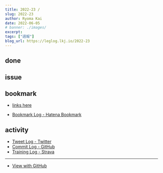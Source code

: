 ```yaml
---
title: 2022-23 / 
slug: 2022-23
author: Ryoma Kai
date: 2022-06-05
# banner: ./images/
excerpt: 
tags: ["週報"]
blog_url: https://leglog.lkj.io/2022-23
---
```


<!--greeting here-->

## done

### 

## issue

### 

## bookmark

- [links here]()


- [Bookmark Log - Hatena Bookmark](https://b.hatena.ne.jp/Ryo_K/bookmark)

## activity

<Tweet tweetLink="" />
<Instagram instagramId="" />
<YouTube youTubeId="" />

- [Tweet Log - Twitter](https://twitter.com/search?q=(from%3Alegnoh)%20until%3A2022-06-05%20since%3A2022-05-30%20-filter%3Areplies&src=typed_query)
- [Commit Log - GitHub](https://github.com/legnoh?tab=overview&from=2022-05-30&to=2022-06-05)
- [Training Log - Strava](https://www.strava.com/athletes/47349424/training/log)

----

- [View with GitHub](https://github.com/legnoh/leglog/blob/master/content/posts/202x/2022/23/index.md)
